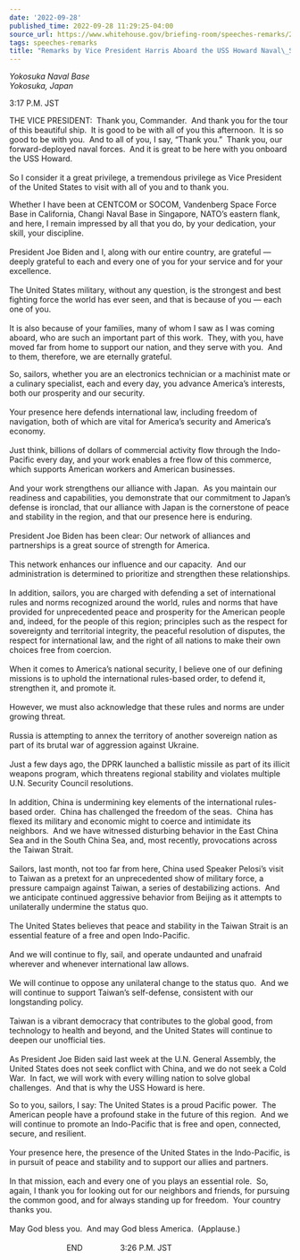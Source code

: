 ```yaml
---
date: '2022-09-28'
published_time: 2022-09-28 11:29:25-04:00
source_url: https://www.whitehouse.gov/briefing-room/speeches-remarks/2022/09/28/remarks-by-vice-president-harris-aboard-the-uss-howard-naval-ship/
tags: speeches-remarks
title: "Remarks by Vice President Harris Aboard the USS Howard Naval\_Ship"
---
```

 
*Yokosuka Naval Base  
*Yokosuka, Japan**

3:17 P.M. JST  
  
THE VICE PRESIDENT:  Thank you, Commander.  And thank you for the tour
of this beautiful ship.  It is good to be with all of you this
afternoon.  It is so good to be with you.  And to all of you, I say,
“Thank you.”  Thank you, our forward-deployed naval forces.  And it is
great to be here with you onboard the USS Howard.  
   
So I consider it a great privilege, a tremendous privilege as Vice
President of the United States to visit with all of you and to thank
you.  
  
Whether I have been at CENTCOM or SOCOM, Vandenberg Space Force Base in
California, Changi Naval Base in Singapore, NATO’s eastern flank, and
here, I remain impressed by all that you do, by your dedication, your
skill, your discipline.  
   
President Joe Biden and I, along with our entire country, are grateful —
deeply grateful to each and every one of you for your service and for
your excellence.  
   
The United States military, without any question, is the strongest and
best fighting force the world has ever seen, and that is because of you
— each one of you.  
   
It is also because of your families, many of whom I saw as I was coming
aboard, who are such an important part of this work.  They, with you,
have moved far from home to support our nation, and they serve with
you.  And to them, therefore, we are eternally grateful.  
  
So, sailors, whether you are an electronics technician or a machinist
mate or a culinary specialist, each and every day, you advance America’s
interests, both our prosperity and our security.  
   
Your presence here defends international law, including freedom of
navigation, both of which are vital for America’s security and America’s
economy.  
   
Just think, billions of dollars of commercial activity flow through the
Indo-Pacific every day, and your work enables a free flow of this
commerce, which supports American workers and American businesses.  
   
And your work strengthens our alliance with Japan.  As you maintain our
readiness and capabilities, you demonstrate that our commitment to
Japan’s defense is ironclad, that our alliance with Japan is the
cornerstone of peace and stability in the region, and that our presence
here is enduring.  
   
President Joe Biden has been clear: Our network of alliances and
partnerships is a great source of strength for America.  
   
This network enhances our influence and our capacity.  And our
administration is determined to prioritize and strengthen these
relationships.  
   
In addition, sailors, you are charged with defending a set of
international rules and norms recognized around the world, rules and
norms that have provided for unprecedented peace and prosperity for the
American people and, indeed, for the people of this region; principles
such as the respect for sovereignty and territorial integrity, the
peaceful resolution of disputes, the respect for international law, and
the right of all nations to make their own choices free from coercion.  
   
When it comes to America’s national security, I believe one of our
defining missions is to uphold the international rules-based order, to
defend it, strengthen it, and promote it.  
   
However, we must also acknowledge that these rules and norms are under
growing threat.  
   
Russia is attempting to annex the territory of another sovereign nation
as part of its brutal war of aggression against Ukraine.  
   
Just a few days ago, the DPRK launched a ballistic missile as part of
its illicit weapons program, which threatens regional stability and
violates multiple U.N. Security Council resolutions.  
   
In addition, China is undermining key elements of the international
rules-based order.  China has challenged the freedom of the seas.  China
has flexed its military and economic might to coerce and intimidate its
neighbors.  And we have witnessed disturbing behavior in the East China
Sea and in the South China Sea, and, most recently, provocations across
the Taiwan Strait.  
   
Sailors, last month, not too far from here, China used Speaker Pelosi’s
visit to Taiwan as a pretext for an unprecedented show of military
force, a pressure campaign against Taiwan, a series of destabilizing
actions.  And we anticipate continued aggressive behavior from Beijing
as it attempts to unilaterally undermine the status quo.  
   
The United States believes that peace and stability in the Taiwan Strait
is an essential feature of a free and open Indo-Pacific.  
   
And we will continue to fly, sail, and operate undaunted and unafraid
wherever and whenever international law allows.  
   
We will continue to oppose any unilateral change to the status quo.  And
we will continue to support Taiwan’s self-defense, consistent with our
longstanding policy.  
   
Taiwan is a vibrant democracy that contributes to the global good, from
technology to health and beyond, and the United States will continue to
deepen our unofficial ties.   
   
As President Joe Biden said last week at the U.N. General Assembly, the
United States does not seek conflict with China, and we do not seek a
Cold War.  In fact, we will work with every willing nation to solve
global challenges.  And that is why the USS Howard is here.  
  
So to you, sailors, I say: The United States is a proud Pacific power. 
The American people have a profound stake in the future of this region. 
And we will continue to promote an Indo-Pacific that is free and open,
connected, secure, and resilient.  
   
Your presence here, the presence of the United States in the
Indo-Pacific, is in pursuit of peace and stability and to support our
allies and partners.  
   
In that mission, each and every one of you plays an essential role.  So,
again, I thank you for looking out for our neighbors and friends, for
pursuing the common good, and for always standing up for freedom.  Your
country thanks you.   
   
May God bless you.  And may God bless America.  (Applause.)  
   
                          END                 3:26 P.M. JST  
  
